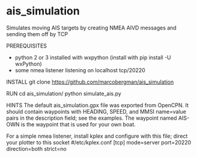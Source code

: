 # ais_simulation
Simulates moving AIS targets by creating NMEA AIVD messages and sending them off by TCP

PREREQUISITES
- python 2 or 3  installed with wxpython (install with pip install -U wxPython)
- some nmea listener listening on localhost tcp/20220

INSTALL
git clone https://github.com/marcobergman/ais_simulation

RUN
cd ais_simulation/
python simulate_ais.py

HINTS
The default ais_simulation.gpx file was exported from OpenCPN. It should contain waypoints with HEADING, SPEED, and MMSI name=value pairs in the description field; see the examples. The waypoint named AIS-OWN is the waypoint that is used for your own boat.

For a simple nmea listener, install kplex and configure with this file; direct your plotter to this socket 
#/etc/kplex.conf
[tcp]
mode=server
port=20220
direction=both
strict=no
